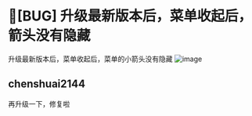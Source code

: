 # 🐛[BUG] 升级最新版本后，菜单收起后，箭头没有隐藏

升级最新版本后，菜单收起后，菜单的小箭头没有隐藏
![image](https://github.com/ant-design/pro-components/assets/29336835/cff19177-65ea-4a65-8b2c-c7be98a8734a)

## chenshuai2144

再升级一下，修复啦
